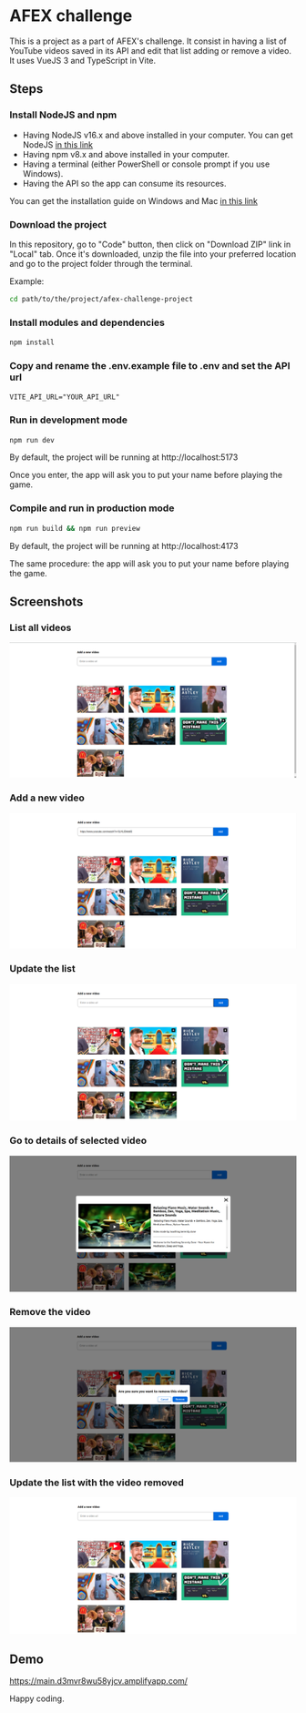 # AFEX challenge

This is a project as a part of AFEX's challenge. It consist in having a list of YouTube videos saved in its API and edit that list adding or remove a video.
It uses VueJS 3 and TypeScript in Vite.


## Steps

### Install NodeJS and npm

- Having NodeJS v16.x and above installed in your computer. You can get NodeJS [in this link](https://nodejs.org/en/download)
- Having npm v8.x and above installed in your computer.
- Having a terminal (either PowerShell or console prompt if you use Windows).
- Having the API so the app can consume its resources.

You can get the installation guide on Windows and Mac [in this link](https://radixweb.com/blog/installing-npm-and-nodejs-on-windows-and-mac)


### Download the project

In this repository, go to "Code" button, then click on "Download ZIP" link in "Local" tab. Once it's downloaded, unzip the file into your preferred location and go to the project folder through the terminal.

Example:
```sh
cd path/to/the/project/afex-challenge-project
```

### Install modules and dependencies

```sh
npm install
```

### Copy and rename the .env.example file to .env and set the API url

```
VITE_API_URL="YOUR_API_URL"
```

### Run in development mode

```sh
npm run dev
```

By default, the project will be running at http://localhost:5173

Once you enter, the app will ask you to put your name before playing the game.

### Compile and run in production mode

```sh
npm run build && npm run preview
```

By default, the project will be running at http://localhost:4173

The same procedure: the app will ask you to put your name before playing the game.


## Screenshots

### List all videos

![Picture 1](images/picture1.png)

### Add a new video

![Picture 2](images/picture2.png)

### Update the list

![Picture 3](images/picture3.png)

### Go to details of selected video

![Picture 4](images/picture4.png)

### Remove the video

![Picture 5](images/picture5.png)

### Update the list with the video removed

![Picture 6](images/picture6.png)


## Demo

https://main.d3mvr8wu58yjcv.amplifyapp.com/


Happy coding.
